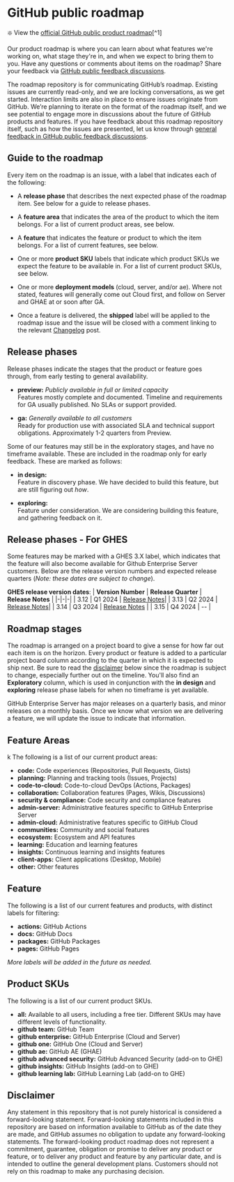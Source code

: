 # GitHub public roadmap

:sparkle: View the [official GitHub public product roadmap](https://github.com/orgs/github/projects/4247)[^1]

Our product roadmap is where you can learn about what features we're working on, what stage they're in, and when we expect to bring them to you. Have any questions or comments about items on the roadmap? Share your feedback via [GitHub public feedback discussions](https://github.com/github/feedback/discussions). 

The roadmap repository is for communicating GitHub’s roadmap. Existing issues are currently read-only, and we are locking conversations, as we get started. Interaction limits are also in place to ensure issues originate from GitHub. We’re planning to iterate on the format of the roadmap itself, and we see potential to engage more in discussions about the future of GitHub products and features. If you have feedback about this roadmap repository itself, such as how the issues are presented, let us know through [general feedback in GitHub public feedback discussions](https://github.com/orgs/community/discussions/new?category=general).


## Guide to the roadmap

Every item on the roadmap is an issue, with a label that indicates each of the following:

- A **release phase** that describes the next expected phase of the roadmap item. See below for a guide to release phases. 

- A **feature area** that indicates the area of the product to which the item belongs. For a list of current product areas, see below.

- A **feature** that indicates the feature or product to which the item belongs. For a list of current features, see below. 

- One or more **product SKU** labels that indicate which product SKUs we expect the feature to be available in. For a list of current product SKUs, see below.

- One or more **deployment models** (cloud, server, and/or ae). Where not stated, features will generally come out Cloud first, and follow on Server and GHAE at or soon after GA.

- Once a feature is delivered, the **shipped** label will be applied to the roadmap issue and the issue will be closed with a comment linking to the relevant [Changelog](https://github.blog/changelog/) post.

## Release phases

Release phases indicate the stages that the product or feature goes through, from early testing to general availability.

- **preview:** *Publicly available in full or limited capacity*\
Features mostly complete and documented. Timeline and requirements for GA usually published. No SLAs or support provided.

- **ga:** *Generally available to all customers*\
Ready for production use with associated SLA and technical support obligations. Approximately 1-2 quarters from Preview.

Some of our features may still be in the exploratory stages, and have no timeframe available. These are included in the roadmap only for early feedback. These are marked as follows: 

- **in design:**\
Feature in discovery phase. We have decided to build this feature, but are still figuring out _how_.

- **exploring:**\
Feature under consideration. We are considering building this feature, and gathering feedback on it.

## Release phases - For GHES

Some features may be marked with a GHES 3.X label, which indicates that the feature will also become available for Github Enterprise Server customers. Below are the release version numbers and expected release quarters (_Note: these dates are subject to change_). 

**GHES release version dates**:
| **Version Number** | **Release Quarter** | **Release Notes** |
|-|-|-|
| 3.12 | Q1 2024 | [Release Notes](https://docs.github.com/en/enterprise-server@3.12/admin/release-notes#3.12.0)|
| 3.13 | Q2 2024 | [Release Notes](https://docs.github.com/en/enterprise-server@3.13/admin/release-notes#3.13.0)|
| 3.14 | Q3 2024 | [Release Notes](https://docs.github.com/en/enterprise-server@3.14/admin/release-notes) |
| 3.15 | Q4 2024 | -- |

## Roadmap stages

The roadmap is arranged on a project board to give a sense for how far out each item is on the horizon. Every product or feature is added to a particular project board column according to the quarter in which it is expected to ship next. Be sure to read the [disclaimer](#disclaimer) below since the roadmap is subject to change, especially further out on the timeline.  You'll also find an **Exploratory** column, which is used in conjunction with the **in design** and **exploring** release phase labels for when no timeframe is yet available.

GitHub Enterprise Server has major releases on a quarterly basis, and minor releases on a monthly basis. Once we know what version we are delivering a feature, we will update the issue to indicate that information.

## Feature Areas
k
The following is a list of our current product areas:

- **code:** Code experiences (Repositories, Pull Requests, Gists)
- **planning:** Planning and tracking tools (Issues, Projects)
- **code-to-cloud:** Code-to-cloud DevOps (Actions, Packages)
- **collaboration:** Collaboration features (Pages, Wikis, Discussions)
- **security & compliance:** Code security and compliance features
- **admin-server:** Administrative features specific to GitHub Enterprise Server
- **admin-cloud:** Administrative features specific to GitHub Cloud
- **communities:** Community and social features
- **ecosystem:** Ecosystem and API features
- **learning:** Education and learning features
- **insights:** Continuous learning and insights features
- **client-apps:** Client applications (Desktop, Mobile)
- **other:** Other features

## Feature

The following is a list of our current features and products, with distinct labels for filtering:

- **actions:** GitHub Actions
- **docs:** GitHub Docs
- **packages:** GitHub Packages
- **pages:** GitHub Pages

_More labels will be added in the future as needed._

## Product SKUs 

The following is a list of our current product SKUs. 

- **all:** Available to all users, including a free tier. Different SKUs may have different levels of functionality.
- **github team:** GitHub Team
- **github enterprise:** GitHub Enterprise (Cloud and Server)
- **github one:** GitHub One (Cloud and Server)
- **github ae:** GitHub AE (GHAE)
- **github advanced security:** GitHub Advanced Security (add-on to GHE)
- **github insights:** GitHub Insights (add-on to GHE)
- **github learning lab:** GitHub Learning Lab (add-on to GHE)

## Disclaimer 

Any statement in this repository that is not purely historical is considered a forward-looking statement. Forward-looking statements included in this repository are based on information available to GitHub as of the date they are made, and GitHub assumes no obligation to update any forward-looking statements. The forward-looking product roadmap does not represent a commitment, guarantee, obligation or promise to deliver any product or feature, or to deliver any product and feature by any particular date, and is intended to outline the general development plans. Customers should not rely on this roadmap to make any purchasing decision.
